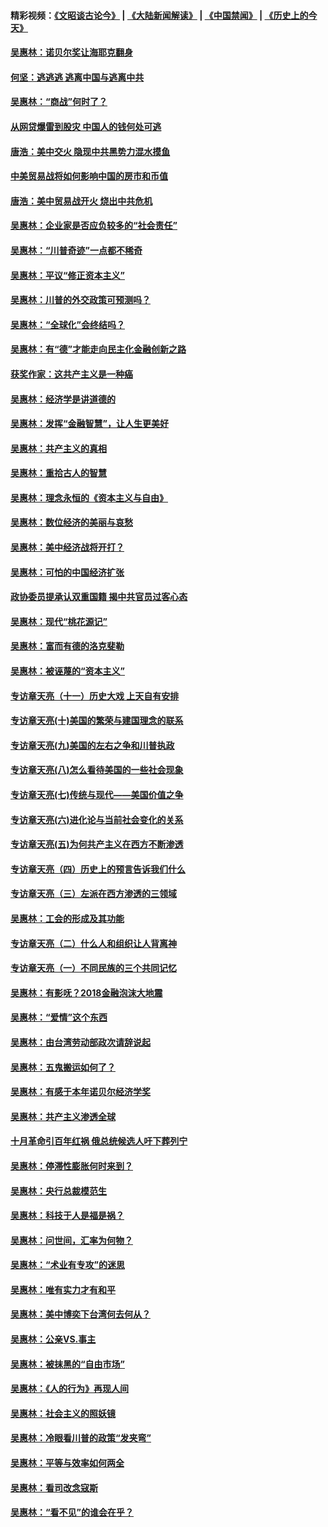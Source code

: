 #### 精彩视频：[《文昭谈古论今》](https://github.com/gfw-breaker/wenzhao/blob/master/README.md?t=01241830) | [《大陆新闻解读》](https://github.com/gfw-breaker/ntdtv-comedy/blob/master/README.md?t=01241830) | [《中国禁闻》](https://github.com/gfw-breaker/ntdtv-news/blob/master/README.md?t=01241830) | [《历史上的今天》](https://github.com/gfw-breaker/today-in-history/blob/master/README.md?t=01241830) 

#### [吴惠林：诺贝尔奖让海耶克翻身](../pages/nsc423/n10890049.md?t=01241830) 

#### [何坚：逃逃逃 逃离中国与逃离中共](../pages/nsc423/n10592891.md?t=01241830) 

#### [吴惠林：“商战”何时了？](../pages/nsc423/n10573558.md?t=01241830) 

#### [从网贷爆雷到股灾 中国人的钱何处可逃](../pages/nsc423/n10572800.md?t=01241830) 

#### [唐浩：美中交火 隐现中共黑势力混水摸鱼](../pages/nsc423/n10544040.md?t=01241830) 

#### [中美贸易战将如何影响中国的房市和币值](../pages/nsc423/n10543697.md?t=01241830) 

#### [唐浩：美中贸易战开火 烧出中共危机](../pages/nsc423/n10540126.md?t=01241830) 

#### [吴惠林：企业家是否应负较多的“社会责任”](../pages/nsc423/n10535022.md?t=01241830) 

#### [吴惠林：“川普奇迹”一点都不稀奇](../pages/nsc423/n10512808.md?t=01241830) 

#### [吴惠林：平议“修正资本主义”](../pages/nsc423/n10495724.md?t=01241830) 

#### [吴惠林：川普的外交政策可预测吗？](../pages/nsc423/n10462387.md?t=01241830) 

#### [吴惠林：“全球化”会终结吗？](../pages/nsc423/n10452838.md?t=01241830) 

#### [吴惠林：有“德”才能走向民主化金融创新之路](../pages/nsc423/n10432292.md?t=01241830) 

#### [获奖作家：这共产主义是一种癌](../pages/nsc423/n10431541.md?t=01241830) 

#### [吴惠林：经济学是讲道德的](../pages/nsc423/n10398014.md?t=01241830) 

#### [吴惠林：发挥“金融智慧”，让人生更美好](../pages/nsc423/n10375019.md?t=01241830) 

#### [吴惠林：共产主义的真相](../pages/nsc423/n10351394.md?t=01241830) 

#### [吴惠林：重拾古人的智慧](../pages/nsc423/n10337691.md?t=01241830) 

#### [吴惠林：理念永恒的《资本主义与自由》](../pages/nsc423/n10316274.md?t=01241830) 

#### [吴惠林：数位经济的美丽与哀愁](../pages/nsc423/n10292946.md?t=01241830) 

#### [吴惠林：美中经济战将开打？](../pages/nsc423/n10258825.md?t=01241830) 

#### [吴惠林：可怕的中国经济扩张](../pages/nsc423/n10219147.md?t=01241830) 

#### [政协委员提承认双重国籍 揭中共官员过客心态](../pages/nsc423/n10208809.md?t=01241830) 

#### [吴惠林：现代“桃花源记”](../pages/nsc423/n10185234.md?t=01241830) 

#### [吴惠林：富而有德的洛克斐勒](../pages/nsc423/n10142264.md?t=01241830) 

#### [吴惠林：被诬蔑的“资本主义”](../pages/nsc423/n10124816.md?t=01241830) 

#### [专访章天亮（十一）历史大戏 上天自有安排](../pages/nsc423/n10094905.md?t=01241830) 

#### [专访章天亮(十)美国的繁荣与建国理念的联系](../pages/nsc423/n10094899.md?t=01241830) 

#### [专访章天亮(九)美国的左右之争和川普执政](../pages/nsc423/n10094889.md?t=01241830) 

#### [专访章天亮(八)怎么看待美国的一些社会现象](../pages/nsc423/n10094857.md?t=01241830) 

#### [专访章天亮(七)传统与现代——美国价值之争](../pages/nsc423/n10093140.md?t=01241830) 

#### [专访章天亮(六)进化论与当前社会变化的关系](../pages/nsc423/n10092036.md?t=01241830) 

#### [专访章天亮(五)为何共产主义在西方不断渗透](../pages/nsc423/n10083620.md?t=01241830) 

#### [专访章天亮（四）历史上的预言告诉我们什么](../pages/nsc423/n10083606.md?t=01241830) 

#### [专访章天亮（三）左派在西方渗透的三领域](../pages/nsc423/n10081115.md?t=01241830) 

#### [吴惠林：工会的形成及其功能](../pages/nsc423/n10080633.md?t=01241830) 

#### [专访章天亮（二）什么人和组织让人背离神](../pages/nsc423/n10076637.md?t=01241830) 

#### [专访章天亮（一）不同民族的三个共同记忆](../pages/nsc423/n10074188.md?t=01241830) 

#### [吴惠林：有影呒？2018金融泡沫大地震](../pages/nsc423/n10040534.md?t=01241830) 

#### [吴惠林：“爱情”这个东西](../pages/nsc423/n10019423.md?t=01241830) 

#### [吴惠林：由台湾劳动部政次请辞说起](../pages/nsc423/n9979679.md?t=01241830) 

#### [吴惠林：五鬼搬运如何了？](../pages/nsc423/n9925338.md?t=01241830) 

#### [吴惠林：有感于本年诺贝尔经济学奖](../pages/nsc423/n9871883.md?t=01241830) 

#### [吴惠林：共产主义渗透全球](../pages/nsc423/n9812748.md?t=01241830) 

#### [十月革命引百年红祸 俄总统候选人吁下葬列宁](../pages/nsc423/n9810182.md?t=01241830) 

#### [吴惠林：停滞性膨胀何时来到？](../pages/nsc423/n9764136.md?t=01241830) 

#### [吴惠林：央行总裁模范生](../pages/nsc423/n9728134.md?t=01241830) 

#### [吴惠林：科技于人是福是祸？](../pages/nsc423/n9672982.md?t=01241830) 

#### [吴惠林：问世间，汇率为何物？](../pages/nsc423/n9621788.md?t=01241830) 

#### [吴惠林：“术业有专攻”的迷思](../pages/nsc423/n9580363.md?t=01241830) 

#### [吴惠林：唯有实力才有和平](../pages/nsc423/n9529599.md?t=01241830) 

#### [吴惠林：美中博奕下台湾何去何从？](../pages/nsc423/n9483598.md?t=01241830) 

#### [吴惠林：公亲VS.事主](../pages/nsc423/n9425637.md?t=01241830) 

#### [吴惠林：被抹黑的“自由市场”](../pages/nsc423/n9351545.md?t=01241830) 

#### [吴惠林：《人的行为》再现人间](../pages/nsc423/n9296339.md?t=01241830) 

#### [吴惠林：社会主义的照妖镜](../pages/nsc423/n9243460.md?t=01241830) 

#### [吴惠林：冷眼看川普的政策“发夹弯”](../pages/nsc423/n9120684.md?t=01241830) 

#### [吴惠林：平等与效率如何两全](../pages/nsc423/n9075430.md?t=01241830) 

#### [吴惠林：看司改念寇斯](../pages/nsc423/n9024915.md?t=01241830) 

#### [吴惠林：“看不见”的谁会在乎？](../pages/nsc423/n8977488.md?t=01241830) 

